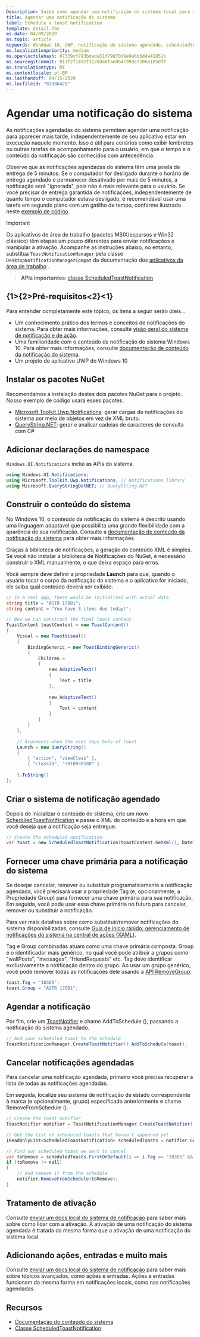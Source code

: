 ```yaml
---
Description: Saiba como agendar uma notificação do sistema local para ser exibida posteriormente.
title: Agendar uma notificação do sistema
label: Schedule a toast notification
template: detail.hbs
ms.date: 04/09/2020
ms.topic: article
keywords: Windows 10, UWP, notificação do sistema agendado, scheduledtoastnotification, instruções, início rápido, introdução, exemplo de código, passo a passos
ms.localizationpriority: medium
ms.openlocfilehash: 07339cf793bdada51f79d70d9e9e6b6d4a41851b
ms.sourcegitcommit: 017f2f1492f3220da0fae8b4c99de7206a185dff
ms.translationtype: MT
ms.contentlocale: pt-BR
ms.lasthandoff: 04/15/2020
ms.locfileid: "81386425"
---
```

# <a name="schedule-a-toast-notification"></a>Agendar uma notificação do sistema

As notificações agendadas do sistema permitem agendar uma notificação para aparecer mais tarde, independentemente de seu aplicativo estar em execução naquele momento. Isso é útil para cenários como exibir lembretes ou outras tarefas de acompanhamento para o usuário, em que o tempo e o conteúdo da notificação são conhecidos com antecedência.

Observe que as notificações agendadas do sistema têm uma janela de entrega de 5 minutos. Se o computador for desligado durante o horário de entrega agendado e permanecer desativado por mais de 5 minutos, a notificação será "ignorada", pois não é mais relevante para o usuário. Se você precisar de entrega garantida de notificações, independentemente de quanto tempo o computador estava desligado, é recomendável usar uma tarefa em segundo plano com um gatilho de tempo, conforme ilustrado neste [exemplo de código](https://github.com/WindowsNotifications/quickstart-snoozable-toasts-even-if-computer-is-off).

> [!IMPORTANT]
> Os aplicativos de área de trabalho (pacotes MSIX/esparsos e Win32 clássico) têm etapas um pouco diferentes para enviar notificações e manipular a ativação. Acompanhe as instruções abaixo, no entanto, substitua `ToastNotificationManager` pela classe `DesktopNotificationManagerCompat` da documentação dos [aplicativos da área de trabalho](toast-desktop-apps.md) .

> **APIs importantes**: [classe ScheduledToastNotification](https://docs.microsoft.com/uwp/api/Windows.UI.Notifications.ScheduledToastNotification)


## <a name="prerequisites"></a>{1&gt;{2&gt;Pré-requisitos&lt;2}&lt;1}

Para entender completamente este tópico, os itens a seguir serão úteis...

* Um conhecimento prático dos termos e conceitos de notificações do sistema. Para obter mais informações, consulte [visão geral do sistema de notificação e de ação](https://blogs.msdn.microsoft.com/tiles_and_toasts/2015/07/08/toast-notification-and-action-center-overview-for-windows-10/).
* Uma familiaridade com o conteúdo da notificação do sistema Windows 10. Para obter mais informações, consulte [documentação de conteúdo da notificação do sistema](adaptive-interactive-toasts.md).
* Um projeto de aplicativo UWP do Windows 10


## <a name="install-nuget-packages"></a>Instalar os pacotes NuGet

Recomendamos a instalação destes dois pacotes NuGet para o projeto. Nosso exemplo de código usará esses pacotes.

* [Microsoft.Toolkit.Uwp.Notifications](https://www.nuget.org/packages/Microsoft.Toolkit.Uwp.Notifications/): gerar cargas de notificações do sistema por meio de objetos em vez de XML bruto.
* [QueryString.NET](https://www.nuget.org/packages/QueryString.NET/): gerar e analisar cadeias de caracteres de consulta com C#


## <a name="add-namespace-declarations"></a>Adicionar declarações de namespace

`Windows.UI.Notifications` inclui as APIs do sistema.

```csharp
using Windows.UI.Notifications;
using Microsoft.Toolkit.Uwp.Notifications; // Notifications library
using Microsoft.QueryStringDotNET; // QueryString.NET
```


## <a name="construct-the-toast-content"></a>Construir o conteúdo do sistema

No Windows 10, o conteúdo da notificação do sistema é descrito usando uma linguagem adaptável que possibilita uma grande flexibilidade com a aparência de sua notificação. Consulte a [documentação de conteúdo da notificação do sistema](adaptive-interactive-toasts.md) para obter mais informações.

Graças à biblioteca de notificações, a geração do conteúdo XML é simples. Se você não instalar a biblioteca de Notificações do NuGet, é necessário construir o XML manualmente, o que deixa espaço para erros.

Você sempre deve definir a propriedade **Launch** para que, quando o usuário tocar o corpo da notificação do sistema e o aplicativo for iniciado, ele saiba qual conteúdo deverá ser exibido.

```csharp
// In a real app, these would be initialized with actual data
string title = "ASTR 170B1";
string content = "You have 3 items due today!";

// Now we can construct the final toast content
ToastContent toastContent = new ToastContent()
{
    Visual = new ToastVisual()
    {
        BindingGeneric = new ToastBindingGeneric()
        {
            Children =
            {
                new AdaptiveText()
                {
                    Text = title
                },
     
                new AdaptiveText()
                {
                    Text = content
                }
            }
        }
    },
 
    // Arguments when the user taps body of toast
    Launch = new QueryString()
    {
        { "action", "viewClass" },
        { "classId", "3910938180" }
 
    }.ToString()
};
```

## <a name="create-the-scheduled-toast"></a>Criar o sistema de notificação agendado

Depois de inicializar o conteúdo do sistema, crie um novo [ScheduledToastNotification](https://docs.microsoft.com/uwp/api/Windows.UI.Notifications.ScheduledToastNotification) e passe o XML do conteúdo e a hora em que você deseja que a notificação seja entregue.

```csharp
// Create the scheduled notification
var toast = new ScheduledToastNotification(toastContent.GetXml(), DateTime.Now.AddSeconds(5));
```


## <a name="provide-a-primary-key-for-your-toast"></a>Fornecer uma chave primária para a notificação do sistema

Se desejar cancelar, remover ou substituir programaticamente a notificação agendada, você precisará usar a propriedade Tag (e, opcionalmente, a Propriedade Group) para fornecer uma chave primária para sua notificação. Em seguida, você pode usar essa chave primária no futuro para cancelar, remover ou substituir a notificação.

Para ver mais detalhes sobre como substituir/remover notificações do sistema disponibilizadas, consulte [Guia de início rápido: gerenciamento de notificações do sistema na central de ações (XAML)](https://docs.microsoft.com/previous-versions/windows/apps/dn631260(v=win.10)).

Tag e Group combinadas atuam como uma chave primária composta. Group é o identificador mais genérico, no qual você pode atribuir a grupos como "wallPosts", "messages", "friendRequests" etc. Tag deve identificar exclusivamente a notificação dentro do grupo. Ao usar um grupo genérico, você pode remover todas as notificações dele usando a [API RemoveGroup](https://docs.microsoft.com/uwp/api/Windows.UI.Notifications.ToastNotificationHistory#Windows_UI_Notifications_ToastNotificationHistory_RemoveGroup_System_String_).

```csharp
toast.Tag = "18365";
toast.Group = "ASTR 170B1";
```


## <a name="schedule-the-notification"></a>Agendar a notificação

Por fim, crie um [ToastNotifier](https://docs.microsoft.com/uwp/api/windows.ui.notifications.toastnotifier) e chame AddToSchedule (), passando a notificação do sistema agendado.

```csharp
// And your scheduled toast to the schedule
ToastNotificationManager.CreateToastNotifier().AddToSchedule(toast);
```


## <a name="cancel-scheduled-notifications"></a>Cancelar notificações agendadas

Para cancelar uma notificação agendada, primeiro você precisa recuperar a lista de todas as notificações agendadas.

Em seguida, localize seu sistema de notificação de estado correspondente à marca (e opcionalmente, grupo) especificado anteriormente e chame RemoveFromSchedule ().

```csharp
// Create the toast notifier
ToastNotifier notifier = ToastNotificationManager.CreateToastNotifier();

// Get the list of scheduled toasts that haven't appeared yet
IReadOnlyList<ScheduledToastNotification> scheduledToasts = notifier.GetScheduledToastNotifications();

// Find our scheduled toast we want to cancel
var toRemove = scheduledToasts.FirstOrDefault(i => i.Tag == "18365" && i.Group == "ASTR 170B1");
if (toRemove != null)
{
    // And remove it from the schedule
    notifier.RemoveFromSchedule(toRemove);
}
```


## <a name="activation-handling"></a>Tratamento de ativação

Consulte [enviar um docs local do sistema de notificação](send-local-toast.md) para saber mais sobre como lidar com a ativação. A ativação de uma notificação do sistema agendada é tratada da mesma forma que a ativação de uma notificação do sistema local.


## <a name="adding-actions-inputs-and-more"></a>Adicionando ações, entradas e muito mais

Consulte [enviar um docs local do sistema de notificação](send-local-toast.md) para saber mais sobre tópicos avançados, como ações e entradas. Ações e entradas funcionam da mesma forma em notificações locais, como nas notificações agendadas.


## <a name="resources"></a>Recursos

* [Documentação do conteúdo do sistema](adaptive-interactive-toasts.md)
* [Classe ScheduledToastNotification](https://docs.microsoft.com/uwp/api/Windows.UI.Notifications.ScheduledToastNotification)
